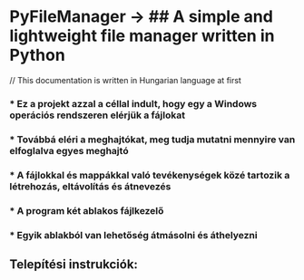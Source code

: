 # PyFileManager ->  ## A simple and lightweight file manager written in Python
// This documentation is written in Hungarian language at first 


### * Ez a projekt azzal a céllal indult, hogy egy a Windows operációs rendszeren elérjük a fájlokat
### * Továbbá eléri a meghajtókat, meg tudja mutatni mennyire van elfoglalva egyes meghajtó
### * A fájlokkal és mappákkal való tevékenységek közé tartozik a létrehozás, eltávolítás és átnevezés
### * A program két ablakos fájlkezelő
### * Egyik ablakból van lehetőség átmásolni és áthelyezni

## Telepítési instrukciók:

